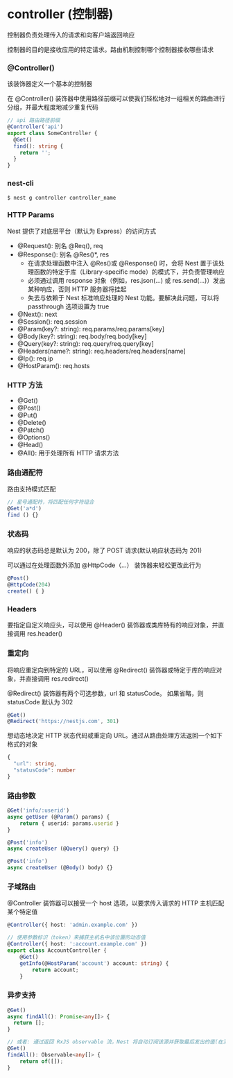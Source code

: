 # controller (控制器)
控制器负责处理传入的请求和向客户端返回响应

控制器的目的是接收应用的特定请求。路由机制控制哪个控制器接收哪些请求


### @Controller()
该装饰器定义一个基本的控制器

在 @Controller() 装饰器中使用路径前缀可以使我们轻松地对一组相关的路由进行分组，并最大程度地减少重复代码
```typescript
// api 路由路径前缀
@Controller('api')
export class SomeController {
  @Get()
  find(): string {
    return '';
  }
}
```


### nest-cli
```shell
$ nest g controller controller_name
```


### HTTP Params
Nest 提供了对底层平台（默认为 Express）的访问方式
* @Request(): 别名 @Req(), req
* @Response(): 别名 @Res()*, res
  * 在请求处理函数中注入 @Res()或 @Response() 时，会将 Nest 置于该处理函数的特定于库（Library-specific mode）的模式下，并负责管理响应
  * 必须通过调用 response 对象（例如，res.json(…) 或 res.send(…)）发出某种响应，否则 HTTP 服务器将挂起
  * 失去与依赖于 Nest 标准响应处理的 Nest 功能。要解决此问题，可以将 passthrough 选项设置为 true
* @Next(): next
* @Session(): req.session
* @Param(key?: string): req.params/req.params[key]
* @Body(key?: string): req.body/req.body[key]
* @Query(key?: string): req.query/req.query[key]
* @Headers(name?: string): req.headers/req.headers[name]
* @Ip(): req.ip
* @HostParam(): req.hosts


### HTTP 方法
* @Get()
* @Post()
* @Put()
* @Delete()
* @Patch()
* @Options()
* @Head()
* @All(): 用于处理所有 HTTP 请求方法


### 路由通配符
路由支持模式匹配
```typescript
// 星号通配符，将匹配任何字符组合
@Get('a*d')
find () {}
```


### 状态码
响应的状态码总是默认为 200，除了 POST 请求(默认响应状态码为 201)

可以通过在处理函数外添加 @HttpCode（...） 装饰器来轻松更改此行为
```typescript
@Post()
@HttpCode(204)
create() { }
```


### Headers
要指定自定义响应头，可以使用 @Header() 装饰器或类库特有的响应对象，并直接调用 res.header() 


### 重定向
将响应重定向到特定的 URL，可以使用 @Redirect() 装饰器或特定于库的响应对象，并直接调用 res.redirect()

@Redirect() 装饰器有两个可选参数，url 和 statusCode。 如果省略，则 statusCode 默认为 302
```typescript
@Get()
@Redirect('https://nestjs.com', 301)
```

想动态地决定 HTTP 状态代码或重定向 URL。通过从路由处理方法返回一个如下格式的对象
```typescript
{
  "url": string,
  "statusCode": number
}
```


### 路由参数
```typescript
@Get('info/:userid')
async getUser (@Param() params) {
    return { userid: params.userid }
}

@Post('info')
async createUser (@Query() query) {}

@Post('info')
async createUser (@Body() body) {}
```


### 子域路由
@Controller 装饰器可以接受一个 host 选项，以要求传入请求的 HTTP 主机匹配某个特定值
```typescript
@Controller({ host: 'admin.example.com' })

// 使用参数标识（token）来捕获主机名中该位置的动态值
@Controller({ host: ':account.example.com' })
export class AccountController {
    @Get()
    getInfo(@HostParam('account') account: string) {
        return account;
    }
```


### 异步支持
```typescript
@Get()
async findAll(): Promise<any[]> {
  return [];
}

// 或者: 通过返回 RxJS observable 流，Nest 将自动订阅该源并获取最后发出的值(在流完成后)
@Get()
findAll(): Observable<any[]> {
    return of([]);
}
```


